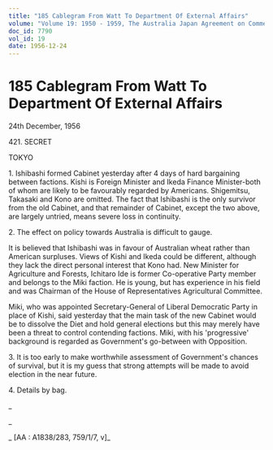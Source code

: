 ```yaml
---
title: "185 Cablegram From Watt To Department Of External Affairs"
volume: "Volume 19: 1950 - 1959, The Australia Japan Agreement on Commerce"
doc_id: 7790
vol_id: 19
date: 1956-12-24
---
```


# 185 Cablegram From Watt To Department Of External Affairs

24th December, 1956

421\. SECRET

TOKYO

1\. Ishibashi formed Cabinet yesterday after 4 days of hard bargaining between factions. Kishi is Foreign Minister and Ikeda Finance Minister-both of whom are likely to be favourably regarded by Americans. Shigemitsu, Takasaki and Kono are omitted. The fact that Ishibashi is the only survivor from the old Cabinet, and that remainder of Cabinet, except the two above, are largely untried, means severe loss in continuity.

2\. The effect on policy towards Australia is difficult to gauge.

It is believed that Ishibashi was in favour of Australian wheat rather than American surpluses. Views of Kishi and Ikeda could be different, although they lack the direct personal interest that Kono had. New Minister for Agriculture and Forests, Ichitaro Ide is former Co-operative Party member and belongs to the Miki faction. He is young, but has experience in his field and was Chairman of the House of Representatives Agricultural Committee.

Miki, who was appointed Secretary-General of Liberal Democratic Party in place of Kishi, said yesterday that the main task of the new Cabinet would be to dissolve the Diet and hold general elections but this may merely have been a threat to control contending factions. Miki, with his 'progressive' background is regarded as Government's go-between with Opposition.

3\. It is too early to make worthwhile assessment of Government's chances of survival, but it is my guess that strong attempts will be made to avoid election in the near future.

4\. Details by bag.

_

_

_ [AA : A1838/283, 759/1/7, v]_
